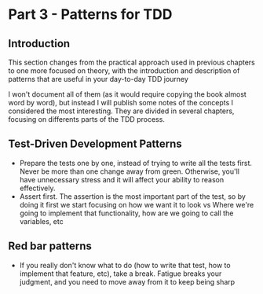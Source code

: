 # Part 3 - Patterns for TDD #
## Introduction ##
This section changes from the practical approach used in previous chapters to one more focused on theory, with the introduction and description of patterns that are useful in your day-to-day TDD journey

I won't document all of them (as it would require copying the book almost word by word), but instead I will publish some notes of the concepts I considered the most interesting. They are divided in several chapters, focusing on differents parts of the TDD process.

## Test-Driven Development Patterns ##
* Prepare the tests one by one, instead of trying to write all the tests first. Never be more than one change away from green. Otherwise, you'll have unnecessary stress and it will affect your ability to reason effectively.
* Assert first. The assertion is the most important part of the test, so by doing it first we start focusing on how we want it to look vs Where we're going to implement that functionality, how are we going to call the variables, etc

## Red bar patterns ##
* If you really don't know what to do (how to write that test, how to implement that feature, etc), take a break. Fatigue breaks your judgment, and you need to move away from it to keep being sharp


